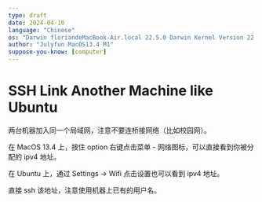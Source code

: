 ```yaml
---
type: draft
date: 2024-04-10
language: "Chinese"
os: "Darwin floriandeMacBook-Air.local 22.5.0 Darwin Kernel Version 22.5.0: Mon Apr 24 20:53:44 PDT 2023; root:xnu-8796.121.2~5/RELEASE_ARM64_T8103 arm64"
author: "Julyfun MacOS13.4 M1"
suppose-you-know: [computer]
---
```


# SSH Link Another Machine like Ubuntu

两台机器加入同一个局域网，注意不要连桥接网络（比如校园网）。

在 MacOS 13.4 上，按住 option 右键点击菜单 - 网络图标，可以直接看到你被分配的 ipv4 地址。

在 Ubuntu 上，通过 Settings -> Wifi 点击设置也可以看到 ipv4 地址。

直接 ssh 该地址，注意使用机器上已有的用户名。

